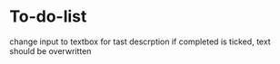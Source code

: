 # To-do-list


change input to textbox for tast descrption
if completed is ticked, text should be overwritten